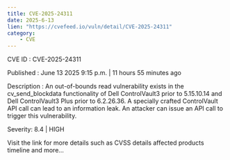 ```yaml
---
title: CVE-2025-24311
date: 2025-6-13
lien: "https://cvefeed.io/vuln/detail/CVE-2025-24311"
category:
    - CVE
---
```


CVE ID : CVE-2025-24311

Published :  June 13
2025
9:15 p.m. | 11 hours
55 minutes ago

Description : An out-of-bounds read vulnerability exists in the cv_send_blockdata 
functionality of Dell ControlVault3 prior to 5.15.10.14 and Dell ControlVault3 Plus prior to 6.2.26.36. A specially crafted 
ControlVault API call can lead to an information leak. An attacker can 
issue an API call to trigger this vulnerability.

Severity: 8.4 | HIGH

Visit the link for more details
such as CVSS details
affected products
timeline
and more...
